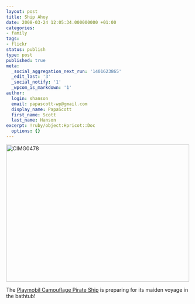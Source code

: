 ```yaml
---
layout: post
title: Ship Ahoy
date: 2008-03-24 12:05:34.000000000 +01:00
categories:
- family
tags:
- flickr
status: publish
type: post
published: true
meta:
  _social_aggregation_next_run: '1401623865'
  _edit_last: '3'
  _social_notify: '1'
  _wpcom_is_markdown: '1'
author:
  login: shanson
  email: papascott-wp@gmail.com
  display_name: PapaScott
  first_name: Scott
  last_name: Hanson
excerpt: !ruby/object:Hpricot::Doc
  options: {}
---
```

<p><a href="http://www.flickr.com/photos/51035717986@N01/2356857701" title="View 'CIMG0478' on Flickr.com"><img src="https://farm4.static.flickr.com/3202/2356857701_f40a9d1a7a.jpg" alt="CIMG0478" border="0" width="500" height="375" /></a></p>
<p>The <a href="http://www.playmobil.de/on/demandware.store/Sites-DE-Site/de_DE/Product-Show?pid=4290&amp;CatalogCategoryID=Piraten">Playmobil Camouflage Pirate Ship</a> is preparing for its maiden voyage in the bathtub!</p>
